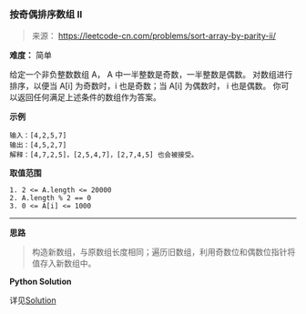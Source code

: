 ### 按奇偶排序数组 II

> 来源： https://leetcode-cn.com/problems/sort-array-by-parity-ii/

**难度：** 简单

给定一个非负整数数组 A， A 中一半整数是奇数，一半整数是偶数。
对数组进行排序，以便当 A[i] 为奇数时，i 也是奇数；当 A[i] 为偶数时， i 也是偶数。
你可以返回任何满足上述条件的数组作为答案。

**示例**
```
输入：[4,2,5,7]
输出：[4,5,2,7]
解释：[4,7,2,5]，[2,5,4,7]，[2,7,4,5] 也会被接受。
```
**取值范围**
```
1. 2 <= A.length <= 20000
2. A.length % 2 == 0
3. 0 <= A[i] <= 1000
```

****
**思路**
> 构造新数组，与原数组长度相同；遍历旧数组，利用奇数位和偶数位指针将值存入新数组中。

**Python Solution**

详见[Solution](https://github.com/leekari5548/algorithms-python/blob/main/2020/november/sortArrayByParityII.py)
